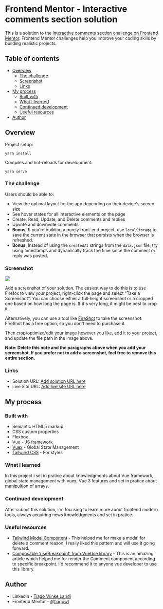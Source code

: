 # Frontend Mentor - Interactive comments section solution

This is a solution to the [Interactive comments section challenge on Frontend Mentor](https://www.frontendmentor.io/challenges/interactive-comments-section-iG1RugEG9). Frontend Mentor challenges help you improve your coding skills by building realistic projects. 

## Table of contents

- [Overview](#overview)
  - [The challenge](#the-challenge)
  - [Screenshot](#screenshot)
  - [Links](#links)
- [My process](#my-process)
  - [Built with](#built-with)
  - [What I learned](#what-i-learned)
  - [Continued development](#continued-development)
  - [Useful resources](#useful-resources)
- [Author](#author)

## Overview

Project setup:
```
yarn install
```

Compiles and hot-reloads for development:
```
yarn serve
```

### The challenge

Users should be able to:

- View the optimal layout for the app depending on their device's screen size
- See hover states for all interactive elements on the page
- Create, Read, Update, and Delete comments and replies
- Upvote and downvote comments
- **Bonus**: If you're building a purely front-end project, use `localStorage` to save the current state in the browser that persists when the browser is refreshed.
- **Bonus**: Instead of using the `createdAt` strings from the `data.json` file, try using timestamps and dynamically track the time since the comment or reply was posted.

### Screenshot

![](./screenshot.jpg)

Add a screenshot of your solution. The easiest way to do this is to use Firefox to view your project, right-click the page and select "Take a Screenshot". You can choose either a full-height screenshot or a cropped one based on how long the page is. If it's very long, it might be best to crop it.

Alternatively, you can use a tool like [FireShot](https://getfireshot.com/) to take the screenshot. FireShot has a free option, so you don't need to purchase it. 

Then crop/optimize/edit your image however you like, add it to your project, and update the file path in the image above.

**Note: Delete this note and the paragraphs above when you add your screenshot. If you prefer not to add a screenshot, feel free to remove this entire section.**

### Links

- Solution URL: [Add solution URL here](https://your-solution-url.com)
- Live Site URL: [Add live site URL here](https://your-live-site-url.com)

## My process

### Built with

- Semantic HTML5 markup
- CSS custom properties
- Flexbox
- [Vue](https://vuejs.org/) - JS framework
- [Vuex](https://vuex.vuejs.org/) - Global State Management
- [Tailwind CSS](https://tailwindcss.com/) - For styles

### What I learned

In this project i set in pratice about knowledgments about Vue framework, global state management with vuex, Vue 3 features and set in pratice about manipultion of arrays.

### Continued development

After submit this solution, i'm focusing to learn more about frontend modern tools, always acquiring news knowledgments and set in pratice. 

### Useful resources

- [Tailwind Modal Component](https://tailwindui.com/components/application-ui/overlays/modals) - This helped me for make a modal for delete a comment reason. I really liked this pattern and will use it going forward.
- [Composable 'useBreakpoint' from VueUse library](https://vueuse.org/core/usebreakpoints/#usebreakpoints) - This is an amazing article which helped me for render the Comment component according to specific breakpoint. I'd recommend it to anyone vue developer to use this library.

## Author

- Linkedin - [Tiago Winke Landi](https://www.linkedin.com/in/tiago-winkel-landi-b1597a136/)
- Frontend Mentor - [@tiagowl](https://www.frontendmentor.io/profile/tiagowl)
